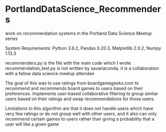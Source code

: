 # PortlandDataScience_Recommenders
work on recommendation systems in the Portland Data Science Meetup series

System Requirements: Python 3.6.2, Pandas 0.20.3, Matplotlib 2.0.2, Numpy 1.13.3

recommenders.py is the file with the main code which I wrote
recommendation_test.py is not written by savanaconda, it is a collaboration with a fellow data science meetup attendee

The goal of this was to use ratings from boardgamegeeks.com to recommend and recommends board games to
users based on their preferences. Implements user-based collaborative filtering to group similar users
based on their ratings and swap recommendations for those users.

Limitations to this algorithm are that it does not handle users which have very few ratings or do not group
well with other users, and it also can only recommend certain games to users rather than giving a probability that
a user will like a given game
